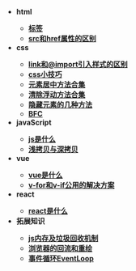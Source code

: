 * <b>html<b>
  * [标签](/html/标签)
  * [src和href属性的区别](/html/src和href属性的区别)
* <b>css<b>
  * [link和@import引入样式的区别](/css/link和@import引入样式的区别)
  * [css小技巧](/css/css小技巧)
  * [元素居中方法合集](/css/元素居中方法合集)
  * [清除浮动方法合集](/css/清除浮动方法合集)
  * [隐藏元素的几种方法](/css/隐藏元素的几种方法)
  * [BFC](/css/BFC)
* <b>javaScript<b>
  * [js是什么](/js/js)
  * [浅拷贝与深拷贝](/js/浅拷贝与深拷贝)
* <b>vue<b>
  * [vue是什么](/vue/vue)
  * [v-for和v-if公用的解决方案](/vue/v-for和v-if共用的解决方案)
* <b>react<b>
  * [react是什么](/react/react)
* <b>拓展知识<b>
  * [js内存及垃圾回收机制](/拓展知识/js内存机制)
  * [浏览器的回流和重绘](/拓展知识/浏览器的回流和重绘)
  * [事件循环EventLoop](/拓展知识/事件循环EventLoop)
